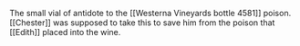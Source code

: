 The small vial of antidote to the [[Westerna Vineyards bottle 4581]] poison. [[Chester]] was supposed to take this to save him from the poison that [[Edith]] placed into the wine.